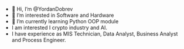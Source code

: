- 👋 Hi, I’m @YordanDobrev
- 👀 I’m interested in Software and Hardware
- 🌱 I’m currently learning Python OOP module
- I am interested I crypto industry and AI.
- I have experience as MIS Technician, Data Analyst, Business Analyst and Process Engineer.

